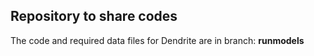 ## Repository to share codes
The code and required data files for Dendrite are in branch: **runmodels**


